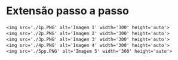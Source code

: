 <h1>Extensão passo a passo</h1>

    <img src='./1p.PNG' alt='Imagem 1' width='300' height='auto'>
    <img src='./2p.PNG' alt='Imagem 2' width='300' height='auto'>
    <img src='./3p.PNG' alt='Imagem 3' width='300' height='auto'>
    <img src='./4p.PNG' alt='Imagem 4' width='300' height='auto'>
    <img src='./5pp.PNG' alt='Imagem 5' width='300' height='auto'>
